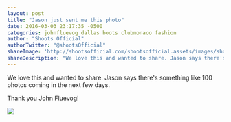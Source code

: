 ```yaml
---
layout: post
title: "Jason just sent me this photo"
date: 2016-03-03 23:17:35 -0500
categories: johnfluevog dallas boots clubmonaco fashion
author: "Shoots Official"
authorTwitter: "@shootsOfficial"
shareImage: 'http://shootsofficial.com/shootsofficial.assets/images/shoots-jasonhargrove-johnfluevog-dallas-clubmonaco.jpeg'
shareDescription: "We love this and wanted to share. Jason says there's something like 100 photos coming in the next few days. Thank you John Fluevog!"
---
```


We love this and wanted to share. Jason says there's something like 100 photos coming in the next few days. 

Thank you John Fluevog!

<a href="http://shootsofficial.com/johnfluevog/dallas/boots/clubmonaco/fashion/2016/03/03/jason-just-sent-me-this-photo.html">
  <img src="http://shootsofficial.com/shootsofficial.assets/images/shoots-jasonhargrove-johnfluevog-dallas-clubmonaco.jpeg">
</a> 
